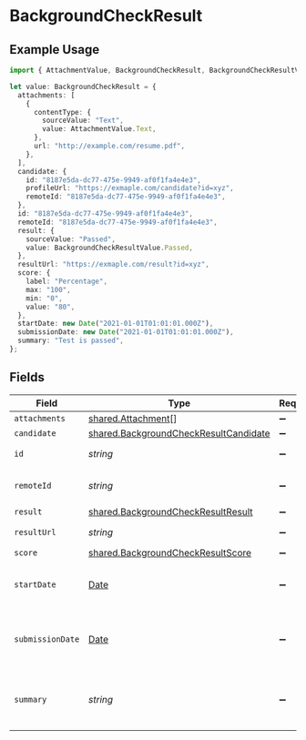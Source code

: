 # BackgroundCheckResult

## Example Usage

```typescript
import { AttachmentValue, BackgroundCheckResult, BackgroundCheckResultValue } from "@stackone/stackone-client-ts/sdk/models/shared";

let value: BackgroundCheckResult = {
  attachments: [
    {
      contentType: {
        sourceValue: "Text",
        value: AttachmentValue.Text,
      },
      url: "http://example.com/resume.pdf",
    },
  ],
  candidate: {
    id: "8187e5da-dc77-475e-9949-af0f1fa4e4e3",
    profileUrl: "https://exmaple.com/candidate?id=xyz",
    remoteId: "8187e5da-dc77-475e-9949-af0f1fa4e4e3",
  },
  id: "8187e5da-dc77-475e-9949-af0f1fa4e4e3",
  remoteId: "8187e5da-dc77-475e-9949-af0f1fa4e4e3",
  result: {
    sourceValue: "Passed",
    value: BackgroundCheckResultValue.Passed,
  },
  resultUrl: "https://exmaple.com/result?id=xyz",
  score: {
    label: "Percentage",
    max: "100",
    min: "0",
    value: "80",
  },
  startDate: new Date("2021-01-01T01:01:01.000Z"),
  submissionDate: new Date("2021-01-01T01:01:01.000Z"),
  summary: "Test is passed",
};
```

## Fields

| Field                                                                                                 | Type                                                                                                  | Required                                                                                              | Description                                                                                           | Example                                                                                               |
| ----------------------------------------------------------------------------------------------------- | ----------------------------------------------------------------------------------------------------- | ----------------------------------------------------------------------------------------------------- | ----------------------------------------------------------------------------------------------------- | ----------------------------------------------------------------------------------------------------- |
| `attachments`                                                                                         | [shared.Attachment](../../../sdk/models/shared/attachment.md)[]                                       | :heavy_minus_sign:                                                                                    | N/A                                                                                                   |                                                                                                       |
| `candidate`                                                                                           | [shared.BackgroundCheckResultCandidate](../../../sdk/models/shared/backgroundcheckresultcandidate.md) | :heavy_minus_sign:                                                                                    | N/A                                                                                                   |                                                                                                       |
| `id`                                                                                                  | *string*                                                                                              | :heavy_minus_sign:                                                                                    | Unique identifier                                                                                     | 8187e5da-dc77-475e-9949-af0f1fa4e4e3                                                                  |
| `remoteId`                                                                                            | *string*                                                                                              | :heavy_minus_sign:                                                                                    | Provider's unique identifier                                                                          | 8187e5da-dc77-475e-9949-af0f1fa4e4e3                                                                  |
| `result`                                                                                              | [shared.BackgroundCheckResultResult](../../../sdk/models/shared/backgroundcheckresultresult.md)       | :heavy_minus_sign:                                                                                    | N/A                                                                                                   |                                                                                                       |
| `resultUrl`                                                                                           | *string*                                                                                              | :heavy_minus_sign:                                                                                    | The test`s result url                                                                                 | https://exmaple.com/result?id=xyz                                                                     |
| `score`                                                                                               | [shared.BackgroundCheckResultScore](../../../sdk/models/shared/backgroundcheckresultscore.md)         | :heavy_minus_sign:                                                                                    | N/A                                                                                                   |                                                                                                       |
| `startDate`                                                                                           | [Date](https://developer.mozilla.org/en-US/docs/Web/JavaScript/Reference/Global_Objects/Date)         | :heavy_minus_sign:                                                                                    | The start date of the candidate test                                                                  | 2021-01-01T01:01:01.000Z                                                                              |
| `submissionDate`                                                                                      | [Date](https://developer.mozilla.org/en-US/docs/Web/JavaScript/Reference/Global_Objects/Date)         | :heavy_minus_sign:                                                                                    | The submission date of the candidate test                                                             | 2021-01-01T01:01:01.000Z                                                                              |
| `summary`                                                                                             | *string*                                                                                              | :heavy_minus_sign:                                                                                    | The summary about the result of the test                                                              | Test is passed                                                                                        |